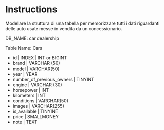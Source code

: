 # Instructions

Modellare la struttura di una tabella per memorizzare tutti i dati riguardanti delle auto usate messe in vendita da un concessionario.

DB_NAME: car dealership

Table Name: Cars

- id | INDEX | INT or BIGINT
- brand | VARCHAR (50)
- model | VARCHAR(50)
- year | YEAR
- number_of_previous_owners | TINYINT
- engine | VARCHAR (30)
- horsepower | INT
- kilometers | INT
- conditions | VARCHAR(50)
- images | VARCHAR(255)
- is_available | TINYINT
- price | SMALLMONEY
- note | TEXT
